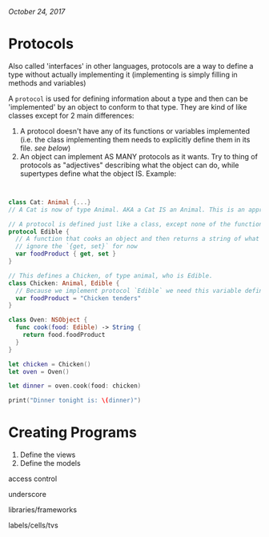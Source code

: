 *October 24, 2017*

Protocols
====
Also called 'interfaces' in other languages, protocols are a way to define a type without actually implementing it (implementing is simply
filling in methods and variables)

A `protocol` is used for defining information about a type and then can be 'implemented' by an object to conform to that type. They are 
kind of like classes except for 2 main differences:

1. A protocol doesn't have any of its functions or variables implemented (i.e. the class implementing them needs to explicitly define them
in its file. *see below*)
2. An object can implement AS MANY protocols as it wants. Try to thing of protocols as "adjectives" describing what the object can do, 
while supertypes define what the object IS. Example:
```swift


class Cat: Animal {...}
// A Cat is now of type Animal. AKA a Cat IS an Animal. This is an appropriate case for subclassing.

// A protocol is defined just like a class, except none of the functions are filled out
protocol Edible {
  // A function that cooks an object and then returns a string of what food it makes
  // ignore the `{get, set}` for now
  var foodProduct { get, set }
}

// This defines a Chicken, of type animal, who is Edible.
class Chicken: Animal, Edible {
  // Because we implement protocol `Edible` we need this variable defined in the class
  var foodProduct = "Chicken tenders"
}

class Oven: NSObject {
  func cook(food: Edible) -> String {
    return food.foodProduct
  }
}

let chicken = Chicken()
let oven = Oven()

let dinner = oven.cook(food: chicken)

print("Dinner tonight is: \(dinner)")

```

Creating Programs
====
1. Define the views
2. Define the models


access control

underscore

libraries/frameworks

labels/cells/tvs


